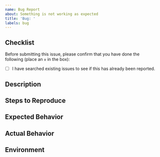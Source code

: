 ```yaml
---
name: Bug Report
about: Something is not working as expected
title: 'Bug: '
labels: bug
---
```


## Checklist
Before submitting this issue, please confirm that you have done the following (place an `x` in the box):

- [ ] I have searched existing issues to see if this has already been reported.

## Description
<!-- A clear and concise description of the issue. -->

## Steps to Reproduce
<!-- Steps to reproduce the behavior. -->

## Expected Behavior
<!-- What you expected to happen. -->

## Actual Behavior
<!-- What actually happened. -->

## Environment
<!-- Provide relevant system and software version details. -->
